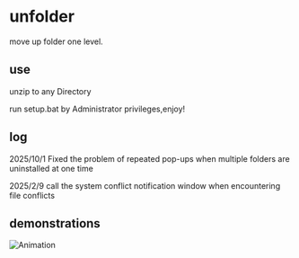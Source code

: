 # unfolder
move up folder one level.

## use
unzip to any Directory

run setup.bat by Administrator privileges,enjoy!

## log

2025/10/1 Fixed the problem of repeated pop-ups when multiple folders are uninstalled at one time

2025/2/9 call the system conflict notification window when encountering file conflicts
## demonstrations
![Animation](https://github.com/user-attachments/assets/d85cb6a1-c9ae-454b-b39e-099d1372a8fd)